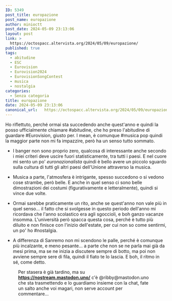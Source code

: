 ```yaml
---
ID: 5349
post_title: europazione
post_name: europazione
author: minioctt
post_date: 2024-05-09 23:13:06
layout: post
link: >
  https://octospacc.altervista.org/2024/05/09/europazione/
published: true
tags:
  - abitudine
  - ESC
  - Eurovision
  - Eurovision2024
  - EurovisionSongContest
  - musica
  - nostalgia
categories:
  - Senza categoria
title: europazione
date: 2024-05-09 23:13:06
canonical_url:   https://octospacc.altervista.org/2024/05/09/europazione/
---
```

<!-- wp:paragraph -->
<p>Ho riflettuto, perché ormai sta succedendo anche quest'anno e quindi la posso ufficialmente chiamare #abitudine, che ho preso l'abitudine di guardare #Eurovision, giusto per. I mean, è comunque #musica pop quindi la maggior parte non mi fa impazzire, però ha un senso tutto sommato.</p>
<!-- /wp:paragraph -->

<!-- wp:list -->
<ul><!-- wp:list-item -->
<li>I banger non sono proprio zero, qualcosa di interessante anche secondo i miei criteri deve uscire fuori statisticamente, tra tutti i paesi. E nel cuore mi sento un po' <em>euronazionalista</em> quindi è bello avere un piccolo sguardo sulla cultura di tutti gli altri paesi dell'Unione attraverso la musica.</li>
<!-- /wp:list-item --></ul>
<!-- /wp:list -->

<!-- wp:list -->
<ul><!-- wp:list-item -->
<li>Musica a parte, l'atmosfera è intrigante, spesso succedono o si vedono cose strambe, però belle. E anche in quel senso ci sono belle dimostrazioni dei costumi (figurativamente e letteralmente), quindi si vince due volte.</li>
<!-- /wp:list-item --></ul>
<!-- /wp:list -->

<!-- wp:list -->
<ul><!-- wp:list-item -->
<li>Ormai sarebbe praticamente un rito, anche se quest'anno non vale più in quel senso... il fatto che si svolgesse in questo periodo dell'anno mi ricordava che l'anno scolastico era agli sgoccioli, e boh ganzo vacanze insomma. L'università però spacca questa cosa, perché è tutto più diluito e non finisce con l'inizio dell'estate, per cui non so come sentirmi, un po' ho #nostalgia.</li>
<!-- /wp:list-item --></ul>
<!-- /wp:list -->

<!-- wp:list -->
<ul><!-- wp:list-item -->
<li>A differenza di Sanremo non mi scendono le palle, perché è comunque più incalzante, e meno pesante... a parte che non se ne parla mai già da mesi prima, ma se ne inizia a discutere sempre di botto, ma poi non avviene sempre sere di fila, quindi il fiato te lo lascia. E boh, il ritmo in sé, come detto.</li>
<!-- /wp:list-item --></ul>
<!-- /wp:list -->

<!-- wp:paragraph -->
<p></p>
<!-- /wp:paragraph -->

<!-- wp:image {"id":5350,"sizeSlug":"large","linkDestination":"none"} -->
<figure class="wp-block-image size-large"><img src="{{site.cdnurl}}/assets/uploads/2024/05/image-2-960x540.png" alt="" class="wp-image-5350"/><figcaption class="wp-element-caption">Per stasera è già tardino, ma su <a href="https://nostream.mastodon.uno/"><strong>https://nostream.mastodon.uno/</strong></a> c'è @ribby@mastodon.uno che sta trasmettendo e lo guardiamo insieme con la chat, fate un salto anche voi magari, non serve account per commentare...</figcaption></figure>
<!-- /wp:image -->